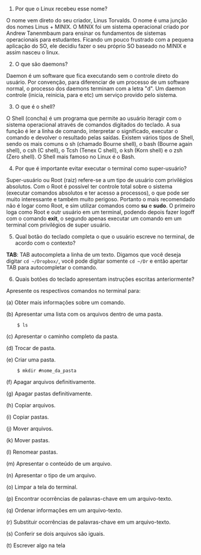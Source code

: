 

1. Por que o Linux recebeu esse nome?

O nome vem direto do seu criador, Linus Torvalds. O nome é uma junção dos nomes Linus + MINIX. O MINIX foi um sistema operacional criado por Andrew Tanenmbaum para ensinar os fundamentos de sistemas operacionais para estudantes. Ficando um pouco frustrado com a pequena aplicação do SO, ele decidiu fazer o seu próprio SO baseado no MINIX e assim nasceu o linux.


2. O que são daemons?

Daemon é um software que fica executando sem o controle direto do usuário. Por convenção, para diferenciar de um processo de um software normal, o processo dos daemons terminam com a letra "d". Um daemon controle (inicia, reinicia, para e etc) um serviço provido pelo sistema.


3. O que é o shell?

O Shell (concha) é um programa que permite ao usuário iteragir com o sistema operacional através de comandos digitados do teclado. A sua função é ler a linha de comando, interpretar o significado, executar o comando e devolver o resultado pelas saídas. Existem vários tipos de Shell, sendo os mais comuns o sh (chamado Bourne shell), o bash (Bourne again shell), o csh (C shell), o Tcsh (Tenex C shell), o ksh (Korn shell) e o zsh (Zero shell). O Shell mais famoso no Linux é o Bash.


4. Por que é importante evitar executar o terminal como super-usuário?

Super-usuário ou Root (raiz) refere-se a um tipo de usuário com privilégios absolutos. Com o Root é possível ter controle total sobre o sistema (executar comandos absolutos e ter acesso a processos), o que pode ser muito interessante e também muito perigoso. Portanto o mais recomendado não é logar como Root, e sim utilizar comandos como **su** e **sudo**. O primeiro loga como Root e outr usuário em um terminal, podendo depois fazer logoff com o comando **exit**, o segundo apenas executar um comando em um terminal com privilégios de super usuário.   

5. Qual botão do teclado completa o que o usuário escreve no terminal, de acordo com o contexto?

**TAB**: TAB autocompleta a linha de um texto. Digamos que você deseja digitar ` cd ~/Dropbox/ `, você pode digitar somente `cd ~/Dr` e então apertar TAB para autocompletar o comando. 

6. Quais botões do teclado apresentam instruções escritas anteriormente?

Apresente os respectivos comandos no terminal para:

 (a) Obter mais informações sobre um comando.

 (b) Apresentar uma lista com os arquivos dentro de uma pasta.

``` 
	$ ls
```

 (c) Apresentar o caminho completo da pasta.

 (d) Trocar de pasta.

 (e) Criar uma pasta.

``` 
	$ mkdir #nome_da_pasta
```

 (f) Apagar arquivos definitivamente.

 (g) Apagar pastas definitivamente.

 (h) Copiar arquivos.

 (i) Copiar pastas.

 (j) Mover arquivos.

 (k) Mover pastas.

 (l) Renomear pastas.

 (m) Apresentar o conteúdo de um arquivo.

 (n) Apresentar o tipo de um arquivo.

 (o) Limpar a tela do terminal.

 (p) Encontrar ocorrências de palavras-chave em um arquivo-texto.

 (q) Ordenar informações em um arquivo-texto.

 (r) Substituir ocorrências de palavras-chave em um arquivo-texto.

 (s) Conferir se dois arquivos são iguais.

 (t) Escrever algo na tela
